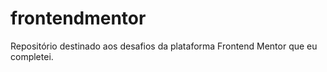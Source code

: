 # frontendmentor
Repositório destinado aos desafios da plataforma Frontend Mentor que eu completei.
